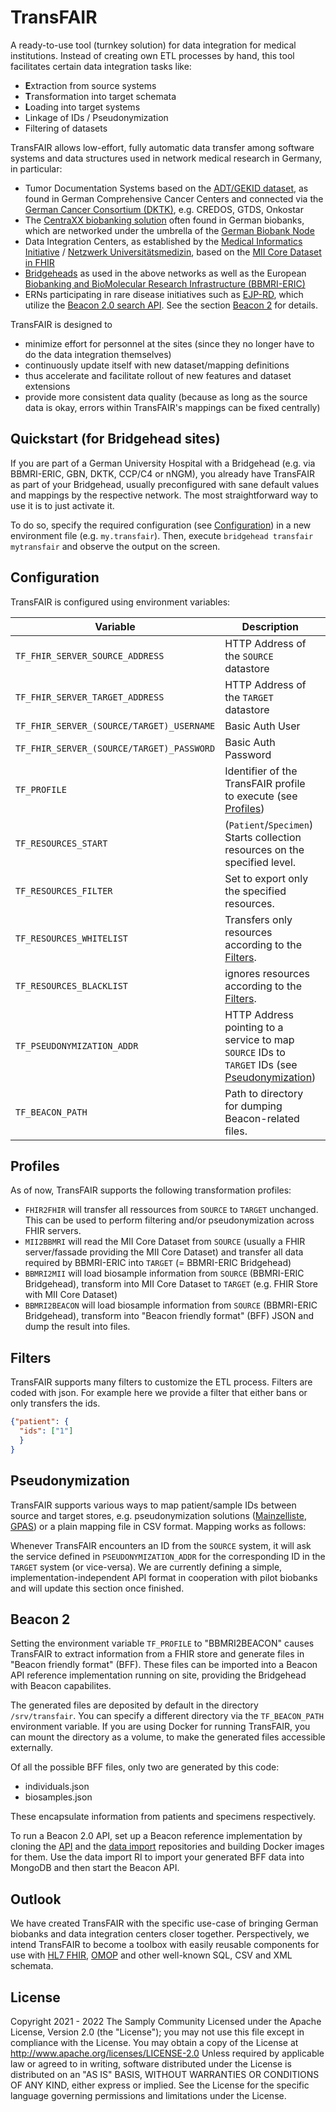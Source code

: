 # TransFAIR

A ready-to-use tool (turnkey solution) for data integration for medical institutions. Instead of creating own ETL processes by hand, this tool facilitates certain data integration tasks like:

- **E**xtraction from source systems
- **T**ransformation into target schemata
- **L**oading into target systems
- Linkage of IDs / Pseudonymization
- Filtering of datasets

TransFAIR allows low-effort, fully automatic data transfer among software systems and data structures used in network medical research in Germany, in particular:

- Tumor Documentation Systems based on the [ADT/GEKID dataset](https://www.gekid.de/adt-gekid-basisdatensatz), as found in German Comprehensive Cancer Centers and connected via the [German Cancer Consortium (DKTK)](https://dktk.dkfz.de), e.g. CREDOS, GTDS, Onkostar
- The [CentraXX biobanking solution](https://www.kairos.de/produkte/centraxx-bio/) often found in German biobanks, which are networked under the umbrella of the [German Biobank Node](https://www.bbmri.de)
- Data Integration Centers, as established by the [Medical Informatics Initiative](https://www.medizininformatik-initiative.de) / [Netzwerk Universitätsmedizin](https://www.netzwerk-universitaetsmedizin.de), based on the [MII Core Dataset in FHIR](https://simplifier.net/organization/koordinationsstellemii)
- [Bridgeheads](https://github.com/samply/bridgehead) as used in the above networks as well as the European [Biobanking and BioMolecular Research Infrastructure (BBMRI-ERIC)](https://bbmri-eric.eu)
- ERNs participating in rare disease initiatives such as [EJP-RD](https://www.ejprarediseases.org/), which utilize the [Beacon 2.0 search API](http://docs.genomebeacons.org/). See the section [Beacon 2](#beacon-2) for details.

TransFAIR is designed to

- minimize effort for personnel at the sites (since they no longer have to do the data integration themselves)
- continuously update itself with new dataset/mapping definitions
- thus accelerate and facilitate rollout of new features and dataset extensions
- provide more consistent data quality (because as long as the source data is okay, errors within TransFAIR's mappings can be fixed centrally)

## Quickstart (for Bridgehead sites)

If you are part of a German University Hospital with a Bridgehead (e.g. via BBMRI-ERIC, GBN, DKTK, CCP/C4 or nNGM), you already have TransFAIR as part of your Bridgehead, usually preconfigured with sane default values and mappings by the respective network. The most straightforward way to use it is to just activate it.

To do so, specify the required configuration (see [Configuration](#configuration)) in a new environment file (e.g. `my.transfair`). Then, execute `bridgehead transfair mytransfair` and observe the output on the screen.

## Configuration

TransFAIR is configured using environment variables:

| Variable                                  | Description                                                                                                        | Default                          |
|-------------------------------------------|--------------------------------------------------------------------------------------------------------------------|----------------------------------|
| `TF_FHIR_SERVER_SOURCE_ADDRESS`           | HTTP Address of the `SOURCE` datastore                                                                             | (required)                       |
| `TF_FHIR_SERVER_TARGET_ADDRESS`           | HTTP Address of the `TARGET` datastore                                                                             | (required)                       |
| `TF_FHIR_SERVER_(SOURCE/TARGET)_USERNAME` | Basic Auth User                                                                                                    |                                  |
| `TF_FHIR_SERVER_(SOURCE/TARGET)_PASSWORD` | Basic Auth Password                                                                                                |                                  |
| `TF_PROFILE`                              | Identifier of the TransFAIR profile to execute (see [Profiles](#profiles))                                         | (required)                       |
| `TF_RESOURCES_START`                      | (`Patient`/`Specimen`) Starts collection resources on the specified level.                                         | `Patient`                        |
| `TF_RESOURCES_FILTER`                     | Set to export only the specified resources.                                                                        | none, will export all ressources |
| `TF_RESOURCES_WHITELIST`                  | Transfers only resources according to the [Filters](#filters).                                                     |                                  |
| `TF_RESOURCES_BLACKLIST`                  | ignores resources according to the [Filters](#filters).                                                            |                                  |
| `TF_PSEUDONYMIZATION_ADDR`                | HTTP Address pointing to a service to map `SOURCE` IDs to `TARGET` IDs (see [Pseudonymization](#pseudonymization)) | none, IDs will be unchanged      |
| `TF_BEACON_PATH`                          | Path to directory for dumping Beacon-related files.                                                                | /srv/transfair                   |

## Profiles

As of now, TransFAIR supports the following transformation profiles:



- `FHIR2FHIR` will transfer all ressources from `SOURCE` to `TARGET` unchanged. This can be used to perform filtering and/or pseudonymization across FHIR servers.
- `MII2BBMRI` will read the MII Core Dataset from `SOURCE` (usually a FHIR server/fassade providing the MII Core Dataset) and transfer all data required by BBMRI-ERIC into `TARGET` (= BBMRI-ERIC Bridgehead)
- `BBMRI2MII` will load biosample information from `SOURCE` (BBMRI-ERIC Bridgehead), transform into MII Core Dataset to `TARGET` (e.g. FHIR Store with MII Core Dataset)
- `BBMRI2BEACON` will load biosample information from `SOURCE` (BBMRI-ERIC Bridgehead), transform into "Beacon friendly format" (BFF) JSON and dump the result into files.

## Filters

TransFAIR supports many filters to customize the ETL process. Filters are coded with json.
For example here we provide a filter that either bans or only transfers the ids.

```json
{"patient": {
  "ids": ["1"]
  }
}
```

## Pseudonymization

TransFAIR supports various ways to map patient/sample IDs between source and target stores, e.g. pseudonymization solutions ([Mainzelliste](https://mainzelliste.de), [GPAS](https://www.ths-greifswald.de/forscher/gpas/)) or a plain mapping file in CSV format. Mapping works as follows:

Whenever TransFAIR encounters an ID from the `SOURCE` system, it will ask the service defined in `PSEUDONYMIZATION_ADDR` for the corresponding ID in the `TARGET` system (or vice-versa). We are currently defining a simple, implementation-independent API format in cooperation with pilot biobanks and will update this section once finished.

## Beacon 2

Setting the environment variable `TF_PROFILE` to "BBMRI2BEACON" causes TransFAIR to extract information from a FHIR store and generate files in "Beacon friendly format" (BFF). These files can be imported into a Beacon API reference implementation running on site, providing the Bridgehead with Beacon capabilites.

The generated files are deposited by default in the directory `/srv/transfair`. You can specify a different directory via the `TF_BEACON_PATH` environment variable. If you are using Docker for running TransFAIR, you can mount the directory as a volume, to make the generated files accessible externally.

Of all the possible BFF files, only two are generated by this code:

- individuals.json
- biosamples.json

These encapsulate information from patients and specimens respectively.

To run a Beacon 2.0 API, set up a Beacon reference implementation by cloning the [API](https://github.com/EGA-archive/beacon2-ri-api) and the [data import](https://github.com/EGA-archive/beacon2-ri-tools) repositories and building Docker images for them. Use the data import RI to import your generated BFF data into MongoDB and then start the Beacon API.

## Outlook

We have created TransFAIR with the specific use-case of bringing German biobanks and data integration centers closer together. Perspectively, we intend TransFAIR to become a toolbox with easily reusable components for use with [HL7 FHIR](https://hl7.org/fhir/), [OMOP](https://www.ohdsi.org/data-standardization/) and other well-known SQL, CSV and XML schemata.

## License

Copyright 2021 - 2022 The Samply Community
Licensed under the Apache License, Version 2.0 (the "License"); you may not use this file except in compliance with the License. You may obtain a copy of the License at
http://www.apache.org/licenses/LICENSE-2.0
Unless required by applicable law or agreed to in writing, software distributed under the License is distributed on an "AS IS" BASIS, WITHOUT WARRANTIES OR CONDITIONS OF ANY KIND, either express or implied. See the License for the specific language governing permissions and limitations under the License.
